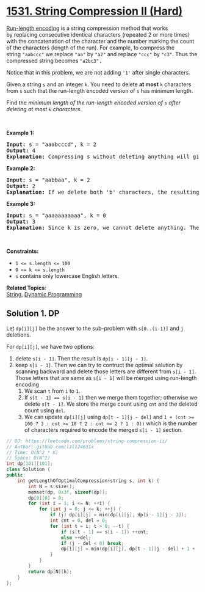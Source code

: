 # [1531. String Compression II (Hard)](https://leetcode.com/problems/string-compression-ii/)

<p><a href="http://en.wikipedia.org/wiki/Run-length_encoding">Run-length encoding</a> is a string compression method that works by&nbsp;replacing consecutive identical characters (repeated 2 or more times) with the concatenation of the character and the number marking the count of the characters (length of the run). For example, to compress the string&nbsp;<code>"aabccc"</code>&nbsp;we replace <font face="monospace"><code>"aa"</code></font>&nbsp;by&nbsp;<font face="monospace"><code>"a2"</code></font>&nbsp;and replace <font face="monospace"><code>"ccc"</code></font>&nbsp;by&nbsp;<font face="monospace"><code>"c3"</code></font>. Thus the compressed string becomes <font face="monospace"><code>"a2bc3"</code>.</font></p>

<p>Notice that in this problem, we are not adding&nbsp;<code>'1'</code>&nbsp;after single characters.</p>

<p>Given a&nbsp;string <code>s</code>&nbsp;and an integer <code>k</code>. You need to delete <strong>at most</strong>&nbsp;<code>k</code> characters from&nbsp;<code>s</code>&nbsp;such that the run-length encoded version of <code>s</code>&nbsp;has minimum length.</p>

<p>Find the <em>minimum length of the run-length encoded&nbsp;version of </em><code>s</code><em> after deleting at most </em><code>k</code><em> characters</em>.</p>

<p>&nbsp;</p>
<p><strong>Example 1:</strong></p>

<pre><strong>Input:</strong> s = "aaabcccd", k = 2
<strong>Output:</strong> 4
<b>Explanation: </b>Compressing s without deleting anything will give us "a3bc3d" of length 6. Deleting any of the characters 'a' or 'c' would at most decrease the length of the compressed string to 5, for instance delete 2 'a' then we will have s = "abcccd" which compressed is abc3d. Therefore, the optimal way is to delete 'b' and 'd', then the compressed version of s will be "a3c3" of length 4.</pre>

<p><strong>Example 2:</strong></p>

<pre><strong>Input:</strong> s = "aabbaa", k = 2
<strong>Output:</strong> 2
<b>Explanation: </b>If we delete both 'b' characters, the resulting compressed string would be "a4" of length 2.
</pre>

<p><strong>Example 3:</strong></p>

<pre><strong>Input:</strong> s = "aaaaaaaaaaa", k = 0
<strong>Output:</strong> 3
<strong>Explanation: </strong>Since k is zero, we cannot delete anything. The compressed string is "a11" of length 3.
</pre>

<p>&nbsp;</p>
<p><strong>Constraints:</strong></p>

<ul>
	<li><code>1 &lt;= s.length &lt;= 100</code></li>
	<li><code>0 &lt;= k &lt;= s.length</code></li>
	<li><code>s</code> contains only lowercase English letters.</li>
</ul>


**Related Topics**:  
[String](https://leetcode.com/tag/string/), [Dynamic Programming](https://leetcode.com/tag/dynamic-programming/)

## Solution 1. DP

Let `dp[i][j]` be the answer to the sub-problem with `s[0..(i-1)]` and `j` deletions.

For `dp[i][j]`, we have two options:
1. delete `s[i - 1]`. Then the result is `dp[i - 1][j - 1]`.
2. keep `s[i - 1]`. Then we can try to contruct the optimal solution by scanning backward and delete those letters are different from `s[i - 1]`. Those letters that are same as `s[i - 1]` will be merged using run-length encoding
    1. We scan `t` from `i` to `1`.
    2. If `s[t - 1] == s[i - 1]` then we merge them together; otherwise we delete `s[t - 1]`. We store the merge count using `cnt` and the deleted count using `del`.
    3. We can update `dp[i][j]` using `dp[t - 1][j - del]` and `1 + (cnt >= 100 ? 3 : cnt >= 10 ? 2 : cnt >= 2 ? 1 : 0))` which is the number of characters required to encode the merged `s[i - 1]` section.

```cpp
// OJ: https://leetcode.com/problems/string-compression-ii/
// Author: github.com/lzl124631x
// Time: O(N^2 * K)
// Space: O(N^2)
int dp[101][101];
class Solution {
public:
    int getLengthOfOptimalCompression(string s, int k) {
        int N = s.size();
        memset(dp, 0x3f, sizeof(dp));
        dp[0][0] = 0;
        for (int i = 1; i <= N; ++i) {
            for (int j = 0; j <= k; ++j) {
                if (j) dp[i][j] = min(dp[i][j], dp[i - 1][j - 1]);
                int cnt = 0, del = 0;
                for (int t = i; t > 0; --t) {
                    if (s[t - 1] == s[i - 1]) ++cnt;
                    else ++del;
                    if (j - del < 0) break;
                    dp[i][j] = min(dp[i][j], dp[t - 1][j - del] + 1 + (cnt >= 100 ? 3 : cnt >= 10 ? 2 : cnt >= 2 ? 1 : 0));
                }
            }
        }
        return dp[N][k];
    }
};
```